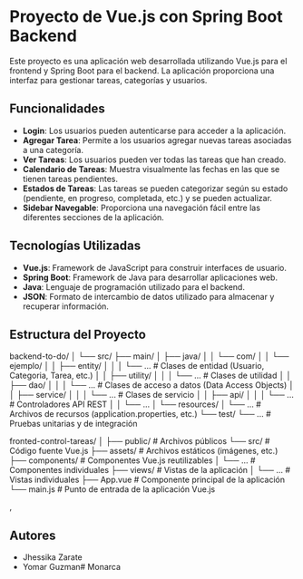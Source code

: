 # Proyecto de Vue.js con Spring Boot Backend

Este proyecto es una aplicación web desarrollada utilizando Vue.js para el frontend y Spring Boot para el backend. La aplicación proporciona una interfaz para gestionar tareas, categorías y usuarios. 

## Funcionalidades

- **Login**: Los usuarios pueden autenticarse para acceder a la aplicación.
- **Agregar Tarea**: Permite a los usuarios agregar nuevas tareas asociadas a una categoría.
- **Ver Tareas**: Los usuarios pueden ver todas las tareas que han creado.
- **Calendario de Tareas**: Muestra visualmente las fechas en las que se tienen tareas pendientes.
- **Estados de Tareas**: Las tareas se pueden categorizar según su estado (pendiente, en progreso, completada, etc.) y se pueden actualizar.
- **Sidebar Navegable**: Proporciona una navegación fácil entre las diferentes secciones de la aplicación.

## Tecnologías Utilizadas

- **Vue.js**: Framework de JavaScript para construir interfaces de usuario.
- **Spring Boot**: Framework de Java para desarrollar aplicaciones web.
- **Java**: Lenguaje de programación utilizado para el backend.
- **JSON**: Formato de intercambio de datos utilizado para almacenar y recuperar información.

## Estructura del Proyecto
backend-to-do/
│
└── src/
    ├── main/
    │   ├── java/
    │   │   └── com/
    │   │       └── ejemplo/
    │   │           ├── entity/
    │   │           │   └── ...        # Clases de entidad (Usuario, Categoria, Tarea, etc.)
    │   │           ├── utility/
    │   │           │   └── ...        # Clases de utilidad
    │   │           ├── dao/
    │   │           │   └── ...        # Clases de acceso a datos (Data Access Objects)
    │   │           ├── service/
    │   │           │   └── ...        # Clases de servicio
    │   │           ├── api/
    │   │           │   └── ...        # Controladores API REST
    │   │           └── ...
    │   └── resources/
    │       └── ...                    # Archivos de recursos (application.properties, etc.)
    └── test/
        └── ...                        # Pruebas unitarias y de integración

fronted-control-tareas/
│
├── public/                           # Archivos públicos
└── src/                              # Código fuente Vue.js
    ├── assets/                       # Archivos estáticos (imágenes, etc.)
    ├── components/                   # Componentes Vue.js reutilizables
    │   └── ...                       # Componentes individuales
    ├── views/                        # Vistas de la aplicación
    │   └── ...                       # Vistas individuales
    ├── App.vue                       # Componente principal de la aplicación
    └── main.js                       # Punto de entrada de la aplicación Vue.js




,

## Autores

- Jhessika Zarate
- Yomar Guzman#   M o n a r c a 
 
 
